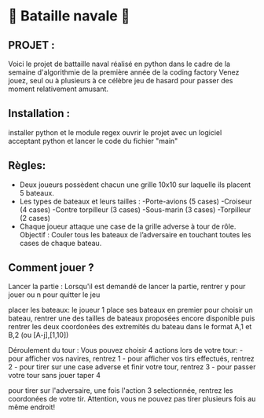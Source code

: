 # 🚢 Bataille navale 🚢

## PROJET :
Voici le projet de battaille naval réalisé en python  dans le cadre de la semaine d'algorithmie de la première année de la coding factory
Venez jouez, seul ou à plusieurs à ce célèbre jeu de hasard pour passer des moment relativement amusant. 

## Installation :
installer python et le module regex
ouvrir le projet avec un logiciel acceptant python et lancer le code du fichier "main"

## Règles:
- Deux joueurs possèdent chacun une grille 10x10 sur laquelle ils placent 5 bateaux.
- Les types de bateaux et leurs tailles :
  -Porte-avions (5 cases)
  -Croiseur (4 cases)
  -Contre torpilleur (3 cases)
  -Sous-marin (3 cases)
  -Torpilleur (2 cases)
- Chaque joueur attaque une case de la grille adverse à tour de rôle.
Objectif : Couler tous les bateaux de l’adversaire en touchant toutes les cases de chaque
bateau.


## Comment jouer ?
  Lancer la partie :
   Lorsqu'il est demandé de lancer la partie, rentrer y pour jouer ou n pour quitter le jeu
  
  placer les bateaux:
    le joueur 1 place ses bateaux en premier
    pour choisir un bateau, rentrer une des tailles de bateaux proposées encore disponible
    puis rentrer les deux coordonées des extremités du bateau dans le format A,1 et B,2 (ou [A-j],[1,10])
  
  Déroulement du tour : 
    Vous pouvez choisir 4 actions lors de votre tour:
      - pour afficher vos navires, rentrez 1
      - pour afficher vos tirs effectués, rentrez 2
      - pour tirer sur une case adverse et finir votre tour, rentrez 3
      - pour passer votre tour sans jouer taper 4
      
  pour tirer sur l'adversaire, une fois l'action 3 selectionnée, rentrez les coordonées de votre tir.
    Attention, vous ne pouvez pas tirer plusieurs fois au même endroit!
    
    
